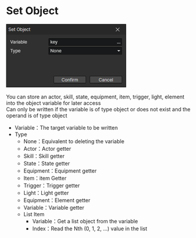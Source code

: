 # Set Object

![](img/setObject-1.png)

You can store an actor, skill, state, equipment, item, trigger, light, element into the object variable for later access  
Can only be written if the variable is of type object or does not exist and the operand is of type object

- Variable：The target variable to be written
- Type
  - None：Equivalent to deleting the variable
  - Actor：Actor getter
  - Skill：Skill getter
  - State：State getter
  - Equipment：Equipment getter
  - Item：item Getter
  - Trigger：Trigger getter
  - Light：Light getter
  - Equipment：Element getter
  - Variable：Variable getter
  - List Item
    - Variable：Get a list object from the variable
    - Index：Read the Nth (0, 1, 2, ...) value in the list